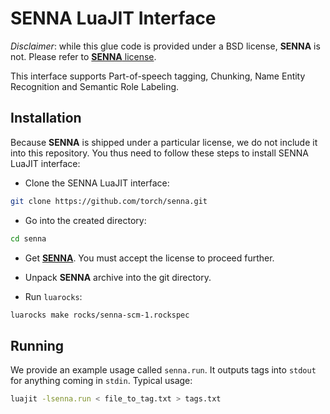 # SENNA LuaJIT Interface

*Disclaimer*: while this glue code is provided under a BSD license, __SENNA__ is not. Please refer
to [__SENNA__ license](http://ml.nec-labs.com/senna/license.html).

This interface supports Part-of-speech tagging, Chunking, Name Entity Recognition and Semantic Role Labeling.

## Installation

Because __SENNA__ is shipped under a particular license, we do not include it into this repository.
You thus need to follow these steps to install SENNA LuaJIT interface:

  * Clone the SENNA LuaJIT interface:
  ```sh
  git clone https://github.com/torch/senna.git
  ```

  * Go into the created directory:
  ```sh
  cd senna
  ```

  * Get [__SENNA__](http://ml.nec-labs.com/senna/license.html). You must accept the license to proceed further.

  * Unpack __SENNA__ archive into the git directory.

  * Run `luarocks`:
  ```sh
  luarocks make rocks/senna-scm-1.rockspec
  ```

## Running

We provide an example usage called `senna.run`. It outputs tags into `stdout` for anything coming in `stdin`.
Typical usage:
```sh
luajit -lsenna.run < file_to_tag.txt > tags.txt
```
